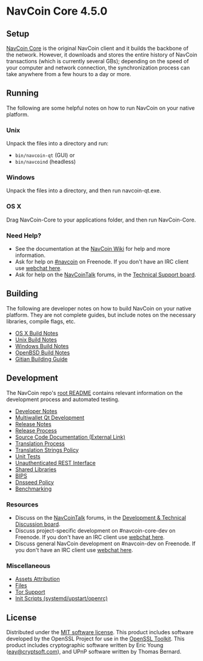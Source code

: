 NavCoin Core 4.5.0
=====================

Setup
---------------------
[NavCoin Core](http://navcoin.org/en/download) is the original NavCoin client and it builds the backbone of the network. However, it downloads and stores the entire history of NavCoin transactions (which is currently several GBs); depending on the speed of your computer and network connection, the synchronization process can take anywhere from a few hours to a day or more.

Running
---------------------
The following are some helpful notes on how to run NavCoin on your native platform.

### Unix

Unpack the files into a directory and run:

- `bin/navcoin-qt` (GUI) or
- `bin/navcoind` (headless)

### Windows

Unpack the files into a directory, and then run navcoin-qt.exe.

### OS X

Drag NavCoin-Core to your applications folder, and then run NavCoin-Core.

### Need Help?

* See the documentation at the [NavCoin Wiki](https://en.navcoin.it/wiki/Main_Page)
for help and more information.
* Ask for help on [#navcoin](http://webchat.freenode.net?channels=navcoin) on Freenode. If you don't have an IRC client use [webchat here](http://webchat.freenode.net?channels=navcoin).
* Ask for help on the [NavCoinTalk](https://navcointalk.org/) forums, in the [Technical Support board](https://navcointalk.org/index.php?board=4.0).

Building
---------------------
The following are developer notes on how to build NavCoin on your native platform. They are not complete guides, but include notes on the necessary libraries, compile flags, etc.

- [OS X Build Notes](build-osx.md)
- [Unix Build Notes](build-unix.md)
- [Windows Build Notes](build-windows.md)
- [OpenBSD Build Notes](build-openbsd.md)
- [Gitian Building Guide](gitian-building.md)

Development
---------------------
The NavCoin repo's [root README](/README.md) contains relevant information on the development process and automated testing.

- [Developer Notes](developer-notes.md)
- [Multiwallet Qt Development](multiwallet-qt.md)
- [Release Notes](release-notes.md)
- [Release Process](release-process.md)
- [Source Code Documentation (External Link)](https://dev.visucore.com/navcoin/doxygen/)
- [Translation Process](translation_process.md)
- [Translation Strings Policy](translation_strings_policy.md)
- [Unit Tests](unit-tests.md)
- [Unauthenticated REST Interface](REST-interface.md)
- [Shared Libraries](shared-libraries.md)
- [BIPS](bips.md)
- [Dnsseed Policy](dnsseed-policy.md)
- [Benchmarking](benchmarking.md)

### Resources
* Discuss on the [NavCoinTalk](https://navcointalk.org/) forums, in the [Development & Technical Discussion board](https://navcointalk.org/index.php?board=6.0).
* Discuss project-specific development on #navcoin-core-dev on Freenode. If you don't have an IRC client use [webchat here](http://webchat.freenode.net/?channels=navcoin-core-dev).
* Discuss general NavCoin development on #navcoin-dev on Freenode. If you don't have an IRC client use [webchat here](http://webchat.freenode.net/?channels=navcoin-dev).

### Miscellaneous
- [Assets Attribution](assets-attribution.md)
- [Files](files.md)
- [Tor Support](tor.md)
- [Init Scripts (systemd/upstart/openrc)](init.md)

License
---------------------
Distributed under the [MIT software license](http://www.opensource.org/licenses/mit-license.php).
This product includes software developed by the OpenSSL Project for use in the [OpenSSL Toolkit](https://www.openssl.org/). This product includes
cryptographic software written by Eric Young ([eay@cryptsoft.com](mailto:eay@cryptsoft.com)), and UPnP software written by Thomas Bernard.
